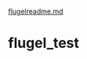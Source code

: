 [flugelreadme.md](https://github.com/giddy87/flugel_test/files/6917660/flugelreadme.md)
# flugel_test
